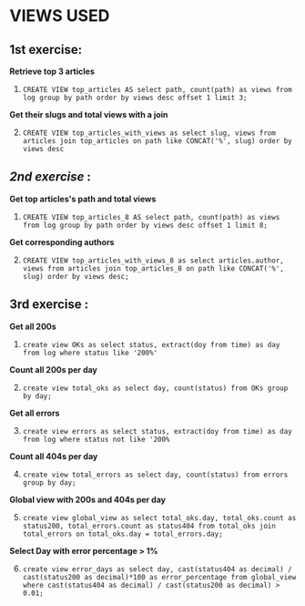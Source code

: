 # VIEWS USED

## __1st exercise__:

**Retrieve top 3 articles**
1. ```CREATE VIEW top_articles AS select path, count(path) as views from log group by path order by views desc offset 1 limit 3;```

**Get their slugs and total views with a join**

2. ```CREATE VIEW top_articles_with_views as select slug, views from articles join top_articles on path like CONCAT('%', slug) order by views desc```

## ___2nd exercise___ :

**Get top articles's path and total views**

1. ```CREATE VIEW top_articles_8 AS select path, count(path) as views from log group by path order by views desc offset 1 limit 8;```

**Get corresponding authors**

2. ```CREATE VIEW top_articles_with_views_8 as select articles.author, views from articles join top_articles_8 on path like CONCAT('%', slug) order by views desc;```

## __3rd exercise__ :
 **Get all 200s**
1. ```create view OKs as select status, extract(doy from time) as day from log where status like '200%'```

**Count all 200s per day**

2. ```create view total_oks as select day, count(status) from OKs group by day;```

**Get all errors**

3. ```create view errors as select status, extract(doy from time) as day from log where status not like '200%```

**Count all 404s per day**

4. ```create view total_errors as select day, count(status) from errors group by day;```

**Global view with 200s and 404s per day**

5. ```create view global_view as select total_oks.day, total_oks.count as status200, total_errors.count as status404 from total_oks join total_errors on total_oks.day = total_errors.day;```

**Select Day with error percentage > 1%**

6. ```create view error_days as select day, cast(status404 as decimal) / cast(status200 as decimal)*100 as error_percentage from global_view where cast(status404 as decimal) / cast(status200 as decimal) > 0.01;```

 